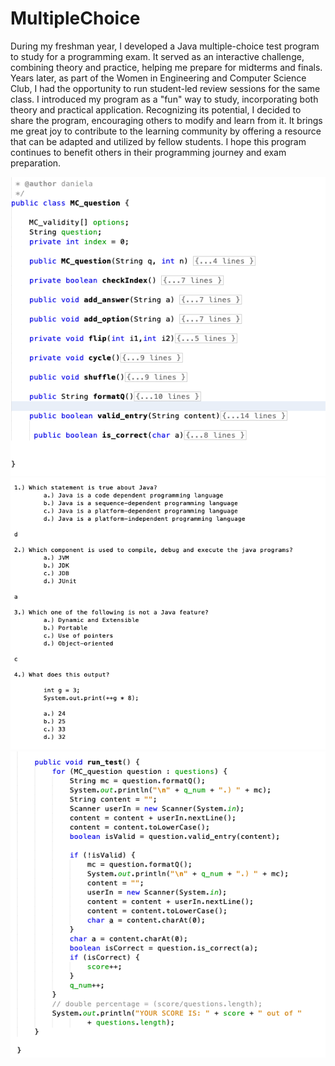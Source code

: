 # MultipleChoice

During my freshman year, I developed a Java multiple-choice test program to study for a programming exam. It served as an interactive challenge, combining theory and practice, helping me prepare for midterms and finals. Years later, as part of the Women in Engineering and Computer Science Club, I had the opportunity to run student-led review sessions for the same class. I introduced my program as a "fun" way to study, incorporating both theory and practical application. Recognizing its potential, I decided to share the program, encouraging others to modify and learn from it. It brings me great joy to contribute to the learning community by offering a resource that can be adapted and utilized by fellow students. I hope this program continues to benefit others in their programming journey and exam preparation.

![alt text](./imgs/Mc_object.png )
![alt text](./imgs/output.png )
![alt text](./imgs/runTestFunction.png )



